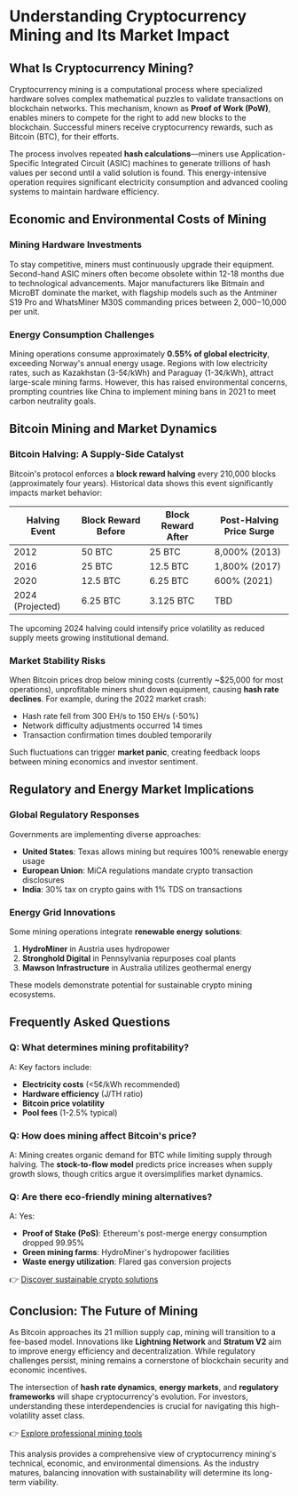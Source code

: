 # Understanding Cryptocurrency Mining and Its Market Impact

## What Is Cryptocurrency Mining?

Cryptocurrency mining is a computational process where specialized hardware solves complex mathematical puzzles to validate transactions on blockchain networks. This mechanism, known as **Proof of Work (PoW)**, enables miners to compete for the right to add new blocks to the blockchain. Successful miners receive cryptocurrency rewards, such as Bitcoin (BTC), for their efforts. 

The process involves repeated **hash calculations**—miners use Application-Specific Integrated Circuit (ASIC) machines to generate trillions of hash values per second until a valid solution is found. This energy-intensive operation requires significant electricity consumption and advanced cooling systems to maintain hardware efficiency.

## Economic and Environmental Costs of Mining

### Mining Hardware Investments  
To stay competitive, miners must continuously upgrade their equipment. Second-hand ASIC miners often become obsolete within 12-18 months due to technological advancements. Major manufacturers like Bitmain and MicroBT dominate the market, with flagship models such as the Antminer S19 Pro and WhatsMiner M30S commanding prices between $2,000-$10,000 per unit.

### Energy Consumption Challenges  
Mining operations consume approximately **0.55% of global electricity**, exceeding Norway's annual energy usage. Regions with low electricity rates, such as Kazakhstan (3-5¢/kWh) and Paraguay (1-3¢/kWh), attract large-scale mining farms. However, this has raised environmental concerns, prompting countries like China to implement mining bans in 2021 to meet carbon neutrality goals.

## Bitcoin Mining and Market Dynamics

### Bitcoin Halving: A Supply-Side Catalyst  
Bitcoin's protocol enforces a **block reward halving** every 210,000 blocks (approximately four years). Historical data shows this event significantly impacts market behavior:

| Halving Event | Block Reward Before | Block Reward After | Post-Halving Price Surge |
|---------------|----------------------|---------------------|---------------------------|
| 2012          | 50 BTC               | 25 BTC              | 8,000% (2013)             |
| 2016          | 25 BTC               | 12.5 BTC            | 1,800% (2017)             |
| 2020          | 12.5 BTC             | 6.25 BTC            | 600% (2021)               |
| 2024 (Projected) | 6.25 BTC          | 3.125 BTC           | TBD                       |

The upcoming 2024 halving could intensify price volatility as reduced supply meets growing institutional demand.

### Market Stability Risks  
When Bitcoin prices drop below mining costs (currently ~$25,000 for most operations), unprofitable miners shut down equipment, causing **hash rate declines**. For example, during the 2022 market crash:
- Hash rate fell from 300 EH/s to 150 EH/s (-50%)
- Network difficulty adjustments occurred 14 times
- Transaction confirmation times doubled temporarily

Such fluctuations can trigger **market panic**, creating feedback loops between mining economics and investor sentiment.

## Regulatory and Energy Market Implications

### Global Regulatory Responses  
Governments are implementing diverse approaches:
- **United States**: Texas allows mining but requires 100% renewable energy usage
- **European Union**: MiCA regulations mandate crypto transaction disclosures
- **India**: 30% tax on crypto gains with 1% TDS on transactions

### Energy Grid Innovations  
Some mining operations integrate **renewable energy solutions**:
1. **HydroMiner** in Austria uses hydropower
2. **Stronghold Digital** in Pennsylvania repurposes coal plants
3. **Mawson Infrastructure** in Australia utilizes geothermal energy

These models demonstrate potential for sustainable crypto mining ecosystems.

## Frequently Asked Questions

### Q: What determines mining profitability?  
A: Key factors include:  
- **Electricity costs** (<5¢/kWh recommended)  
- **Hardware efficiency** (J/TH ratio)  
- **Bitcoin price volatility**  
- **Pool fees** (1-2.5% typical)  

### Q: How does mining affect Bitcoin's price?  
A: Mining creates organic demand for BTC while limiting supply through halving. The **stock-to-flow model** predicts price increases when supply growth slows, though critics argue it oversimplifies market dynamics.

### Q: Are there eco-friendly mining alternatives?  
A: Yes:  
- **Proof of Stake (PoS)**: Ethereum's post-merge energy consumption dropped 99.95%  
- **Green mining farms**: HydroMiner's hydropower facilities  
- **Waste energy utilization**: Flared gas conversion projects  

👉 [Discover sustainable crypto solutions](https://bit.ly/okx-bonus)

## Conclusion: The Future of Mining

As Bitcoin approaches its 21 million supply cap, mining will transition to a fee-based model. Innovations like **Lightning Network** and **Stratum V2** aim to improve energy efficiency and decentralization. While regulatory challenges persist, mining remains a cornerstone of blockchain security and economic incentives.

The intersection of **hash rate dynamics**, **energy markets**, and **regulatory frameworks** will shape cryptocurrency's evolution. For investors, understanding these interdependencies is crucial for navigating this high-volatility asset class.

👉 [Explore professional mining tools](https://bit.ly/okx-bonus)  

This analysis provides a comprehensive view of cryptocurrency mining's technical, economic, and environmental dimensions. As the industry matures, balancing innovation with sustainability will determine its long-term viability.